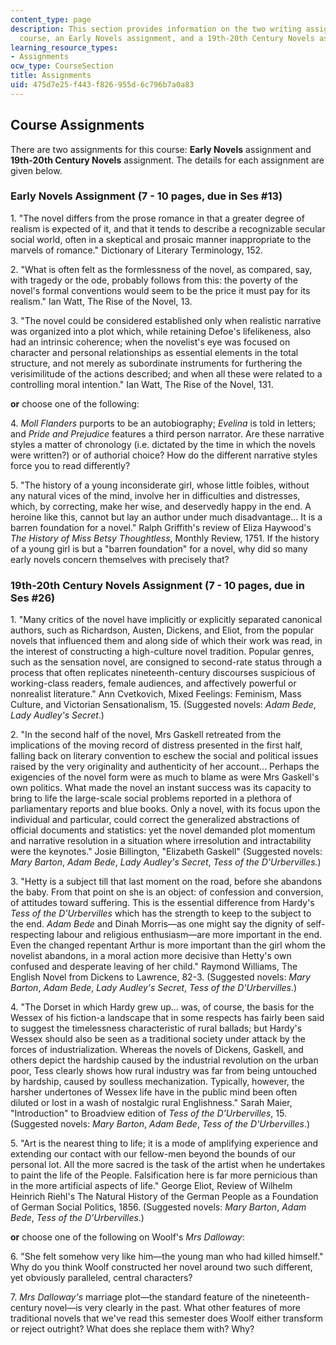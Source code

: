 ```yaml
---
content_type: page
description: This section provides information on the two writing assignments of the
  course, an Early Novels assignment, and a 19th-20th Century Novels assignment.
learning_resource_types:
- Assignments
ocw_type: CourseSection
title: Assignments
uid: 475d7e25-f443-f826-955d-6c796b7a0a83
---
```


Course Assignments
------------------

There are two assignments for this course: **Early Novels** assignment and **19th-20th Century Novels** assignment. The details for each assignment are given below.

### Early Novels Assignment (7 - 10 pages, due in Ses #13)

1\. "The novel differs from the prose romance in that a greater degree of realism is expected of it, and that it tends to describe a recognizable secular social world, often in a skeptical and prosaic manner inappropriate to the marvels of romance." Dictionary of Literary Terminology, 152.

2\. "What is often felt as the formlessness of the novel, as compared, say, with tragedy or the ode, probably follows from this: the poverty of the novel's formal conventions would seem to be the price it must pay for its realism." Ian Watt, The Rise of the Novel, 13.

3\. "The novel could be considered established only when realistic narrative was organized into a plot which, while retaining Defoe's lifelikeness, also had an intrinsic coherence; when the novelist's eye was focused on character and personal relationships as essential elements in the total structure, and not merely as subordinate instruments for furthering the verisimilitude of the actions described; and when all these were related to a controlling moral intention." Ian Watt, The Rise of the Novel, 131.

**or** choose one of the following:

4\. _Moll Flanders_ purports to be an autobiography; _Evelina_ is told in letters; and _Pride and Prejudice_ features a third person narrator. Are these narrative styles a matter of chronology (i.e. dictated by the time in which the novels were written?) or of authorial choice? How do the different narrative styles force you to read differently?

5\. "The history of a young inconsiderate girl, whose little foibles, without any natural vices of the mind, involve her in difficulties and distresses, which, by correcting, make her wise, and deservedly happy in the end. A heroine like this, cannot but lay an author under much disadvantage... It is a barren foundation for a novel." Ralph Griffith's review of Eliza Haywood's _The History of Miss Betsy Thoughtless_, Monthly Review, 1751. If the history of a young girl is but a "barren foundation" for a novel, why did so many early novels concern themselves with precisely that?

### 19th-20th Century Novels Assignment (7 - 10 pages, due in Ses #26)

1\. "Many critics of the novel have implicitly or explicitly separated canonical authors, such as Richardson, Austen, Dickens, and Eliot, from the popular novels that influenced them and along side of which their work was read, in the interest of constructing a high-culture novel tradition. Popular genres, such as the sensation novel, are consigned to second-rate status through a process that often replicates nineteenth-century discourses suspicious of working-class readers, female audiences, and affectively powerful or nonrealist literature." Ann Cvetkovich, Mixed Feelings: Feminism, Mass Culture, and Victorian Sensationalism, 15. (Suggested novels: _Adam Bede_, _Lady Audley's Secret_.)

2\. "In the second half of the novel, Mrs Gaskell retreated from the implications of the moving record of distress presented in the first half, falling back on literary convention to eschew the social and political issues raised by the very originality and authenticity of her account... Perhaps the exigencies of the novel form were as much to blame as were Mrs Gaskell's own politics. What made the novel an instant success was its capacity to bring to life the large-scale social problems reported in a plethora of parliamentary reports and blue books. Only a novel, with its focus upon the individual and particular, could correct the generalized abstractions of official documents and statistics: yet the novel demanded plot momentum and narrative resolution in a situation where irresolution and intractability were the keynotes." Josie Billington, "Elizabeth Gaskell" (Suggested novels: _Mary Barton_, _Adam Bede_, _Lady Audley's Secret_, _Tess of the D'Urbervilles._)

3\. "Hetty is a subject till that last moment on the road, before she abandons the baby. From that point on she is an object: of confession and conversion, of attitudes toward suffering. This is the essential difference from Hardy's _Tess of the D'Urbervilles_ which has the strength to keep to the subject to the end. _Adam Bede_ and Dinah Morris—as one might say the dignity of self-respecting labour and religious enthusiasm—are more important in the end. Even the changed repentant Arthur is more important than the girl whom the novelist abandons, in a moral action more decisive than Hetty's own confused and desperate leaving of her child." Raymond Williams, The English Novel from Dickens to Lawrence, 82-3. (Suggested novels: _Mary Barton_, _Adam Bede_, _Lady Audley's Secret_, _Tess of the D'Urbervilles_.)

4\. "The Dorset in which Hardy grew up... was, of course, the basis for the Wessex of his fiction-a landscape that in some respects has fairly been said to suggest the timelessness characteristic of rural ballads; but Hardy's Wessex should also be seen as a traditional society under attack by the forces of industrialization. Whereas the novels of Dickens, Gaskell, and others depict the hardship caused by the industrial revolution on the urban poor, Tess clearly shows how rural industry was far from being untouched by hardship, caused by soulless mechanization. Typically, however, the harsher undertones of Wessex life have in the public mind been often diluted or lost in a wash of nostalgic rural Englishness." Sarah Maier, "Introduction" to Broadview edition of _Tess of the D'Urbervilles_, 15. (Suggested novels: _Mary Barton_, _Adam Bede_, _Tess of the D'Urbervilles_.)

5\. "Art is the nearest thing to life; it is a mode of amplifying experience and extending our contact with our fellow-men beyond the bounds of our personal lot. All the more sacred is the task of the artist when he undertakes to paint the life of the People. Falsification here is far more pernicious than in the more artificial aspects of life." George Eliot, Review of Wilhelm Heinrich Riehl's The Natural History of the German People as a Foundation of German Social Politics, 1856. (Suggested novels: _Mary Barton_, _Adam Bede_, _Tess of the D'Urbervilles_.)

**or** choose one of the following on Woolf's _Mrs Dalloway_:

6\. "She felt somehow very like him—the young man who had killed himself." Why do you think Woolf constructed her novel around two such different, yet obviously paralleled, central characters?

7\. _Mrs Dalloway's_ marriage plot—the standard feature of the nineteenth-century novel—is very clearly in the past. What other features of more traditional novels that we've read this semester does Woolf either transform or reject outright? What does she replace them with? Why?